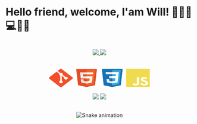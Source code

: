 # Hello friend, welcome, I'am Will! 👋👨🏻💻🤖🤓
<br>

<div align="center">
  <a href="https://github.com/duribeiro">
    <img height="150em" src="https://github-readme-stats.vercel.app/api?username=WillTechWork&count_private=true&include_all_commits=true&show_icons=true&theme=dracula&hide_border=false&show_owner=true"/>
    <img height="150em" src="https://github-readme-stats.vercel.app/api/top-langs/?username=WillTechWork&theme=dracula&hide_border=false&&layout=compact"/>
  </a>
</div>
<br>
<div align="center" style="display: inline_block"><br>
<img align="center" alt="Will-git" height="50" width="65" src="https://raw.githubusercontent.com/devicons/devicon/master/icons/git/git-original.svg">
<img align="center" alt="Will-HTML"height="50" width="65" src="https://raw.githubusercontent.com/devicons/devicon/master/icons/html5/html5-original.svg">
<img align="center" alt="Will-CSS" height="50" width="65" src="https://raw.githubusercontent.com/devicons/devicon/master/icons/css3/css3-original.svg">
<img align="center" alt="Will-Js" height="50" width="65" src="https://raw.githubusercontent.com/devicons/devicon/master/icons/javascript/javascript-plain.svg">
</div>
<br>

<div align="center">
  <a href = "mailto:williansribeirotechwork@gmail.com"><img src="https://img.shields.io/badge/-Gmail-%23333?style=for-the-badge&logo=gmail&logoColor=white" target="_blank"></a>
  <a href="https://https://www.linkedin.com/in/williansribeirotechwork/" target="_blank"><img src="https://img.shields.io/badge/-LinkedIn-%230077B5?style=for-the-badge&logo=linkedin&logoColor=white" target="_blank"></a>
</div>
<br>
<div align="center">

  ![Snake animation](https://github.com/danielbped/danielbped/blob/output/github-contribution-grid-snake.svg)  
</div>
                  
<!--
**WillTechWork/WillTechWork** is a ✨ _special_ ✨ repository because its `README.md` (this file) appears on your GitHub profile.

Here are some ideas to get you started:

- 🔭 I’m currently working on ...
- 🌱 I’m currently learning ...
- 👯 I’m looking to collaborate on ...
- 🤔 I’m looking for help with ...
- 💬 Ask me about ...
- 📫 How to reach me: ...
- 😄 Pronouns: ...
- ⚡ Fun fact: ...
-->
